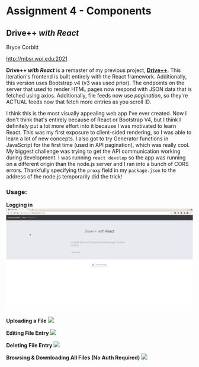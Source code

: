 # Assignment 4 - Components
## Drive++ *with* ***React***
Bryce Corbitt

http://mbsr.wpi.edu:2021


**Drive++ *with React*** is a remaster of my previous project, [**Drive++**](https://github.com/brycecorbitt/a3-persistence). This iteration's frontend is built entirely with the React framework. Additionally, this version uses Bootstrap v4 (v3 was used prior). The endpoints on the server that used to render HTML pages now respond with JSON data that is fetched using axios. Additionally, file feeds now use *pagination*, so they're ACTUAL feeds now that fetch more entries as you scroll :D.

I think this is the most visually appealing web app I've ever created. Now I don't think that's entirely because of React or Bootstrap V4, but I think I definitely put a lot more effort into it because I was motivated to learn React. This was my first exposure to client-sided rendering, so I was able to learn a lot of new concepts. I also got to try Generator functions in JavaScript for the first time (used in API pagination), which was really cool. My biggest challenge was trying to get the API communication working during development. I was running `react develop` so the app was running on a different origin than the node.js server and I ran into a bunch of CORS errors. Thankfully specifying the `proxy` field in my `package.json` to the address of the node.js temporarily did the trick!

### Usage:
**Logging in**
<img src="demo_recordings/login.gif?raw=true">

**Uploading a File**
<img src="demo_recordings/upload.gif?raw=true">

**Editing File Entry**
<img src="demo_recordings/edit.gif?raw=true">

**Deleting File Entry**
<img src="demo_recordings/delete.gif?raw=true">

**Browsing & Downloading All Files (No Auth Required)**
<img src="demo_recordings/browse.gif?raw=true">
